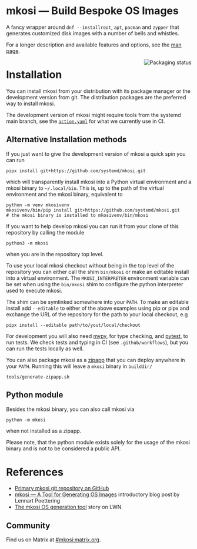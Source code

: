 # mkosi — Build Bespoke OS Images

A fancy wrapper around `dnf --installroot`, `apt`, `pacman`
and `zypper` that generates customized disk images with a number of
bells and whistles.

For a longer description and available features and options, see the
[man page](mkosi/resources/mkosi.md).

<a href="https://repology.org/project/mkosi/versions">
    <img align="right" src="https://repology.org/badge/vertical-allrepos/mkosi.svg?exclude_sources=site&exclude_unsupported=1" alt="Packaging status">
</a>

# Installation

You can install mkosi from your distribution with its package manager or the
development version from git. The distribution packages are the preferred way to
install mkosi.

The development version of mkosi might require tools from the systemd main
branch, see the [`action.yaml`](action.yaml) for what we currently use in CI.

## Alternative Installation methods

If you just want to give the development version of mkosi a quick spin you can run
```shell
pipx install git+https://github.com/systemd/mkosi.git
```
which will transparently install mkosi into a Python virtual environment and a mkosi
binary to `~/.local/bin`. This is, up to the path of the virtual environment and
the mkosi binary, equivalent to
```shell
python -m venv mkosivenv
mkosivenv/bin/pip install git+https://github.com/systemd/mkosi.git
# the mkosi binary is installed to mkosivenv/bin/mkosi
```

If you want to help develop mkosi you can run it from your clone of this
repository by calling the module
```shell
python3 -m mkosi
```
when you are in the repository top level.

To use your local mkosi checkout without being in the top level of the
repository you can either call the shim `bin/mkosi` or make an editable install
into a virtual environment. The `MKOSI_INTERPRETER` environment variable can be
set when using the `bin/mkosi` shim to configure the python interpreter used to
execute mkosi.

The shim can be symlinked somewhere into your `PATH`. To make an editable
install add `--editable` to either of the above examples using pip or pipx and
exchange the URL of the repository for the path to your local checkout, e.g
```shell
pipx install --editable path/to/yout/local/checkout
```

For development you will also need [mypy](https://github.com/python/mypy), for
type checking, and [pytest](https://github.com/pytest-dev/pytest), to run tests.
We check tests and typing in CI (see `.github/workflows`), but you can run the
tests locally as well.

You can also package mkosi as a
[zipapp](https://docs.python.org/3/library/zipapp.html) that you can deploy
anywhere in your `PATH`. Running this will leave a `mkosi` binary in `builddir/`
```shell
tools/generate-zipapp.sh
```

## Python module

Besides the mkosi binary, you can also call mkosi via
```shell
python -m mkosi
```
when not installed as a zipapp.

Please note, that the python module exists solely for the usage of the mkosi
binary and is not to be considered a public API.

# References

* [Primary mkosi git repository on GitHub](https://github.com/systemd/mkosi/)
* [mkosi — A Tool for Generating OS Images](http://0pointer.net/blog/mkosi-a-tool-for-generating-os-images.html) introductory blog post by Lennart Poettering
* [The mkosi OS generation tool](https://lwn.net/Articles/726655/) story on LWN

## Community

Find us on Matrix at [#mkosi:matrix.org](https://matrix.to/#/#mkosi:matrix.org).
